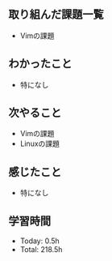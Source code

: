 ## 取り組んだ課題一覧
- Vimの課題
## わかったこと
- 特になし
## 次やること
- Vimの課題
- Linuxの課題
## 感じたこと
- 特になし   
## 学習時間
- Today: 0.5h
- Total: 218.5h

<!--```toggl
LIST
FROM 2024-05-10 TO 2024-05-10
INCLUDE PROJECTS "HappinessChain", "Self-Study"
```-->
<!--```toggl
SUMMARY
FROM 2024-01-01 TO 2024-05-10
INCLUDE PROJECTS "HappinessChain", "Self-Study"
```-->
